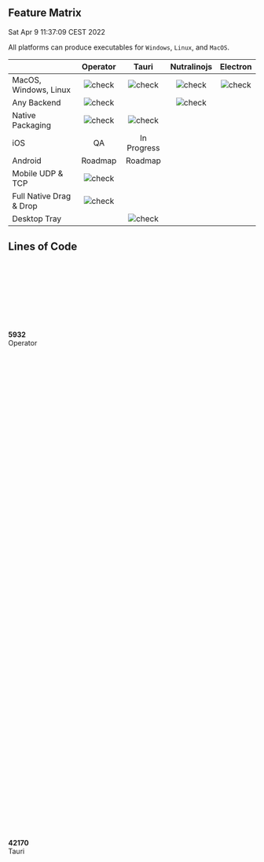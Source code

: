 ## Feature Matrix
<time>Sat Apr  9 11:37:09 CEST 2022</time>

All platforms can produce executables for `Windows`, `Linux`, and `MacOS`.

|                         | Operator                              | Tauri                                 | Nutralinojs                           | Electron |
| :---                    | :---:                                 | :---:                                 | :---:                                 | :---:    |
| MacOS, Windows, Linux   | ![check](/images/icons/checkmark.svg) | ![check](/images/icons/checkmark.svg) | ![check](/images/icons/checkmark.svg) | ![check](/images/icons/checkmark.svg) |
| Any Backend             | ![check](/images/icons/checkmark.svg) |                                       | ![check](/images/icons/checkmark.svg) |          |
| Native Packaging        | ![check](/images/icons/checkmark.svg) | ![check](/images/icons/checkmark.svg) |                                       | |
| iOS                     | QA                                    | In Progress                           |                                       | |
| Android                 | Roadmap                               | Roadmap                               |                                       | |
| Mobile UDP & TCP        | ![check](/images/icons/checkmark.svg) |                                       |                                       | |
| Full Native Drag & Drop | ![check](/images/icons/checkmark.svg) |                                       |                                       | |
| Desktop Tray            |                                       | ![check](/images/icons/checkmark.svg) |                                       | |

## Lines of Code

<div class="complexity">
  <div><div style="height: 3.603472260188678%;"></div><b>5932</b><br/>Operator</div>
  <div><div style="height: 25.61672710926442%;"></div><b>42170</b><br/>Tauri</div>
  <div><div style="height: 100%;"></div><b>164619</b><br/>Neutralinojs</div>
  <div><div style="height: 86.64552694403442%;"></div><b>142635</b><br/>Electron</div>
</div>

### Operator Framework
<time>Sat Mar 26 13:54:19 CET 2022</time>

```
cloc ./src/*.cc ./src/*.hh
```

|Language    |files|blank  |comment|  code|
|:---        | ---:|   ---:|   ---:|  ---:|
|C/C++ Header|    9|    919|    391|  4179|
|C++         |    5|    478|    166|  1753|
|*SUM*       | *14*| *1397*|  *557*|*5932*|

### Neutralinojs
<time>Sat Mar 26 13:54:19 CET 2022</time>

```
cloc *.cpp *.h spec server api auth bin lib
```

|Language         |files        |blank          |comment        |          code|
|:---             |         ---:|           ---:|           ---:|          ---:|
|C/C++ Header     |          699|          29484|          53091|        130710|
|C++              |          110|           4347|           2097|         26756|
|JSON             |            6|              0|              0|          2125|
|JavaScript       |           17|            192|             23|          1901|
|Perl             |            6|            233|            174|          1869|
|make             |            3|             12|              1|           701|
|Objective-C++    |            1|             64|             15|           267|
|m4               |            1|             31|              0|           213|
|HTML             |            2|              0|              0|            32|
|Bourne Shell     |            1|             10|             14|            31|
|CSS              |            1|              2|              0|            12|
|CMake            |            1|              0|              0|             2|
|*SUM*            |        *848*|        *34375*|        *55415*|      *164619*|

### Tauri
<time>Sat Apr  9 15:35:27 CEST 2022</time>

```
cloc core tooling
```

|Language          |files        |blank          |comment        |         code|
|:---              |         ---:|           ---:|           ---:|         ---:|
|Rust              |          163|           4142|           6656|        29883|
|JSON              |           33|              1|              0|         3350|
|Markdown          |           41|            898|             11|         3127|
|TypeScript        |           27|            320|           1864|         2400|
|JavaScript        |           25|            169|            157|         1232|
|TOML              |           21|             85|              1|          819|
|Bourne Again Shell|            3|             62|             52|          398|
|WiX source        |            1|             30|              7|          239|
|HTML              |            8|             17|              0|          228|
|YAML              |            6|             21|              2|          213|
|XML               |            3|              0|              5|          149|
|CSS               |            2|             11|              0|           64|
|PowerShell        |            2|              6|             11|           34|
|Bourne Shell      |            2|              3|              4|           17|
|Svelte            |            1|              4|              0|           14|
|Standard ML       |            3|              0|              0|            3|
|*SUM*             |        *341*|         *5769*|         *8770*|      *42170*|

### Electron
<time>Sat Mar 26 13:54:19 CET 2022</time>

```
cloc *.json lib spec spec-main shell patches typings
```

|Language         |files        |blank          |comment        |          code|
|:---             |         ---:|           ---:|           ---:|          ---:|
|C++              |          343|          11586|           5160|         56956|
|TypeScript       |          161|           4839|           1673|         33288|
|C/C++ Header     |          359|           5686|           3432|         18232|
|diff             |          184|           1758|           7074|         11688|
|Objective-C++    |           55|           1951|           1040|          8880|
|JavaScript       |          184|           1109|            287|          6958|
|HTML             |          174|            328|              9|          4346|
|JSON             |           69|             23|              0|          1386|
|XML              |            7|              0|              8|           342|
|Markdown         |            3|             34|              0|           116|
|YAML             |            2|              1|             11|           116|
|Bourne Shell     |            1|             16|              5|           106|
|IDL              |            2|             11|              0|            75|
|Windows Rc File  |            1|             20|             28|            59|
|Mojo             |            1|             17|             10|            56|
|Python           |            2|              0|              0|            23|
|CSS              |            3|              0|              0|             7|
|CoffeeScript     |            1|              0|              0|             1|
|*SUM*            |       *1552*|        *27379*|        *18737*|      *142635*|
